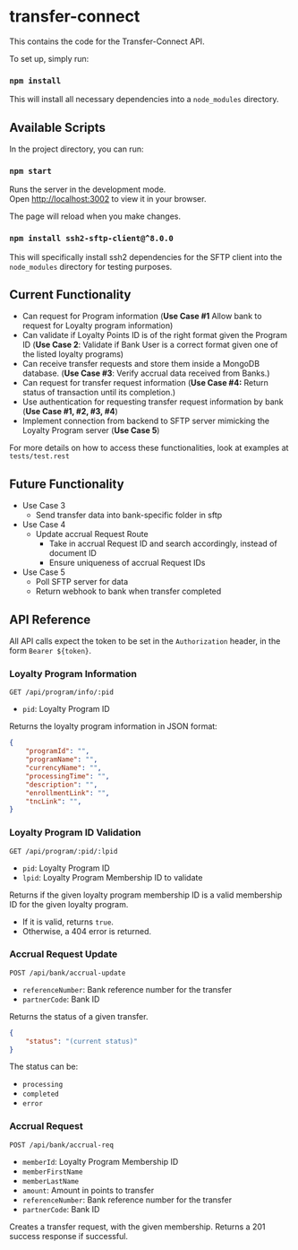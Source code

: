 # transfer-connect

This contains the code for the Transfer-Connect API.

To set up, simply run:

### `npm install`

This will install all necessary dependencies into a `node_modules` directory.

## Available Scripts

In the project directory, you can run:

### `npm start`

Runs the server in the development mode.\
Open [http://localhost:3002](http://localhost:3002) to view it in your browser.

The page will reload when you make changes.

### `npm install ssh2-sftp-client@^8.0.0`

This will specifically install ssh2 dependencies for the SFTP client into the `node_modules` directory for testing purposes.

## Current Functionality
- Can request for Program information (**Use Case #1** Allow bank to request for Loyalty program information)
- Can validate if Loyalty Points ID is of the right format given the Program ID (**Use Case 2**: Validate if Bank User is a correct format given one of the listed loyalty programs)
- Can receive transfer requests and store them inside a MongoDB database. (**Use Case #3**: Verify accrual data received from Banks.)
- Can request for transfer request information (**Use Case #4:** Return status of transaction until its completion.)
- Use authentication for requesting transfer request information by bank (**Use Case #1, #2, #3, #4**)
- Implement connection from backend to SFTP server mimicking the Loyalty Program server (**Use Case 5**)

For more details on how to access these functionalities, look at examples at `tests/test.rest`

## Future Functionality
- Use Case 3
    - Send transfer data into bank-specific folder in sftp
- Use Case 4
    - Update accrual Request Route
        - Take in accrual Request ID and search accordingly, instead of document ID
        - Ensure uniqueness of accrual Request IDs
- Use Case 5
    - Poll SFTP server for data
    - Return webhook to bank when transfer completed

## API Reference

All API calls expect the token to be set in the `Authorization` header, in the form `Bearer ${token}`.

### Loyalty Program Information

`GET /api/program/info/:pid`
- `pid`: Loyalty Program ID

Returns the loyalty program information in JSON format:

```json
{
    "programId": "",
    "programName": "",
    "currencyName": "",
    "processingTime": "",
    "description": "",
    "enrollmentLink": "",
    "tncLink": "",
}
```

### Loyalty Program ID Validation

`GET /api/program/:pid/:lpid`
- `pid`: Loyalty Program ID
- `lpid`: Loyalty Program Membership ID to validate

Returns if the given loyalty program membership ID is a valid membership ID for the given loyalty program.
- If it is valid, returns `true`.
- Otherwise, a 404 error is returned.

### Accrual Request Update

`POST /api/bank/accrual-update`
- `referenceNumber`: Bank reference number for the transfer
- `partnerCode`: Bank ID

Returns the status of a given transfer.
```json
{
    "status": "(current status)"
}
```
The status can be:
- `processing`
- `completed`
- `error`


### Accrual Request 
`POST /api/bank/accrual-req`
- `memberId`: Loyalty Program Membership ID
- `memberFirstName`
- `memberLastName`
- `amount`: Amount in points to transfer
- `referenceNumber`: Bank reference number for the transfer
- `partnerCode`: Bank ID

Creates a transfer request, with the given membership.
Returns a 201 success response if successful.